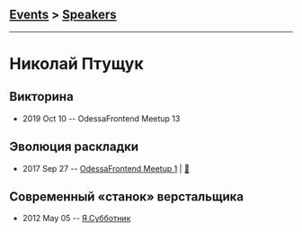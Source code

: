 ## [Events](../README.md) > [Speakers](../speakers.md)
---

# Николай Птущук

## Викторина
- 2019 Oct 10 -- OdessaFrontend Meetup 13    
## Эволюция раскладки
- 2017 Sep 27 -- [OdessaFrontend Meetup 1](https://youtu.be/JPs5bEHWclA)  | [:notebook:](https://odessafrontend.github.io/evolution/)  
## Современный «станок» верстальщика
- 2012 May 05 -- [Я.Субботник](https://events.yandex.ru/lib/talks/114/)    
